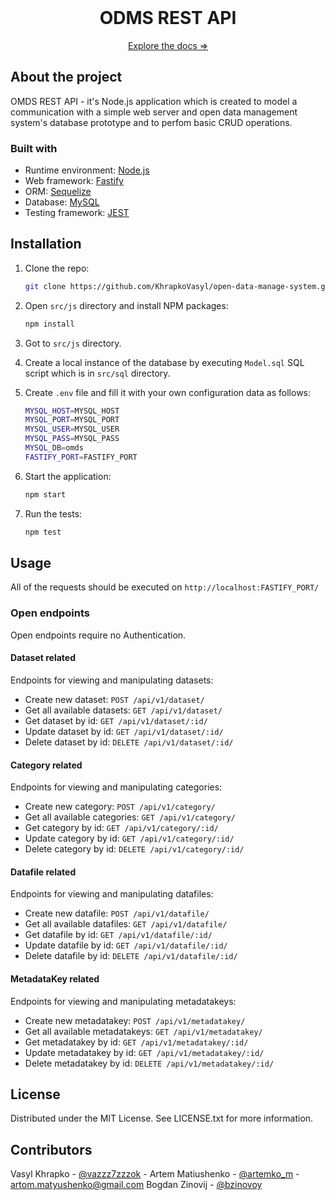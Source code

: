 <div id="top"></div>

<br />
<div align="center">
  <h1 align="center">ODMS REST API</h1>
  <p align="center">
    <a href="https://github.com/KhrapkoVasyl/open-data-manage-system">Explore the docs &Rightarrow;</a>
  </p>
</div>

## About the project

OMDS REST API - it's Node.js application which is created to model a communication with a simple web server and open data management system's database prototype and to perfom basic CRUD operations.

### Built with

- Runtime environment: [Node.js](https://nodejs.org/)
- Web framework: [Fastify](https://www.fastify.io/)
- ORM: [Sequelize](https://sequelize.org/)
- Database: [MySQL](https://www.mysql.com/)
- Testing framework: [JEST](https://jestjs.io/)

## Installation

1. Clone the repo:
   ```sh
   git clone https://github.com/KhrapkoVasyl/open-data-manage-system.git
   ```
2. Open `src/js` directory and install NPM packages:
   ```sh
   npm install
   ```
3. Got to `src/js` directory.

4. Create a local instance of the database by executing `Model.sql` SQL script which is in `src/sql` directory.

5. Create `.env` file and fill it with your own configuration data as follows:

   ```sh
   MYSQL_HOST=MYSQL_HOST
   MYSQL_PORT=MYSQL_PORT
   MYSQL_USER=MYSQL_USER
   MYSQL_PASS=MYSQL_PASS
   MYSQL_DB=omds
   FASTIFY_PORT=FASTIFY_PORT

   ```

6. Start the application:

   ```sh
   npm start
   ```

7. Run the tests:
   ```sh
   npm test
   ```

## Usage

All of the requests should be executed on `http://localhost:FASTIFY_PORT/`

### Open endpoints

Open endpoints require no Authentication.

#### Dataset related

Endpoints for viewing and manipulating datasets:

- Create new dataset: `POST /api/v1/dataset/`
- Get all available datasets: `GET /api/v1/dataset/`
- Get dataset by id: `GET /api/v1/dataset/:id/`
- Update dataset by id: `GET /api/v1/dataset/:id/`
- Delete dataset by id: `DELETE /api/v1/dataset/:id/`

#### Category related

Endpoints for viewing and manipulating categories:

- Create new category: `POST /api/v1/category/`
- Get all available categories: `GET /api/v1/category/`
- Get category by id: `GET /api/v1/category/:id/`
- Update category by id: `GET /api/v1/category/:id/`
- Delete category by id: `DELETE /api/v1/category/:id/`

#### Datafile related

Endpoints for viewing and manipulating datafiles:

- Create new datafile: `POST /api/v1/datafile/`
- Get all available datafiles: `GET /api/v1/datafile/`
- Get datafile by id: `GET /api/v1/datafile/:id/`
- Update datafile by id: `GET /api/v1/datafile/:id/`
- Delete datafile by id: `DELETE /api/v1/datafile/:id/`

#### MetadataKey related

Endpoints for viewing and manipulating metadatakeys:

- Create new metadatakey: `POST /api/v1/metadatakey/`
- Get all available metadatakeys: `GET /api/v1/metadatakey/`
- Get metadatakey by id: `GET /api/v1/metadatakey/:id/`
- Update metadatakey by id: `GET /api/v1/metadatakey/:id/`
- Delete metadatakey by id: `DELETE /api/v1/metadatakey/:id/`

## License

Distributed under the MIT License. See LICENSE.txt for more information.

## Contributors

Vasyl Khrapko - [@vazzz7zzzok](https://t.me/vazzz7zzzok) -
Artem Matiushenko - [@artemko_m](https://t.me/artemko_m) - artom.matyushenko@gmail.com
Bogdan Zinovij - [@bzinovoy](https://t.me/bzinovoy)
